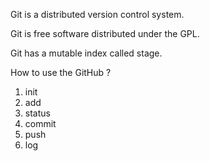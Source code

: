 Git is a distributed version control system.

Git is free software distributed under the GPL.



Git has a mutable index called stage.



How to use the GitHub ?

1. init
2. add
3. status
4. commit
5. push
6. log